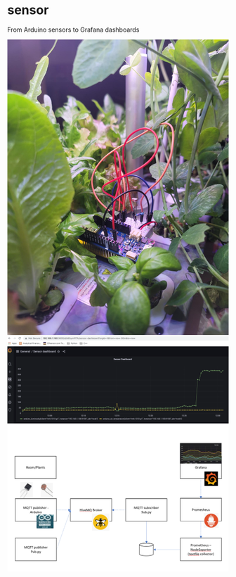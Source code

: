 # sensor
From Arduino sensors to Grafana dashboards 

<p align="center">
  <img src="sensor-hydroponics.jpg" width="600" title="hydroponics sensor"></br>
  <img src="sensor-grafana-vis.png" width="600" alt="grafana vis"></br>
  <img src="components.png" width="600" alt="grafana vis"></br>

</p>